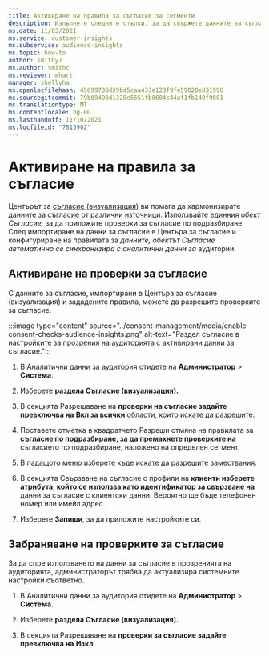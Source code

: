 ```yaml
---
title: Активиране на правила за съгласие за сегменти
description: Изпълнете следните стъпки, за да свържете данните за съгласие и да активирате проверките за съгласие в аналитичните данни за аудитории. Администраторът може също да забрани проверките за съгласие.
ms.date: 11/03/2021
ms.service: customer-insights
ms.subservice: audience-insights
ms.topic: how-to
author: smithy7
ms.author: smithc
ms.reviewer: mhart
manager: shellyha
ms.openlocfilehash: 45899738d39bd5caa433e123f9fe59020e831998
ms.sourcegitcommit: 79b09498d1328e5551fb8684c44af1fb149f9881
ms.translationtype: MT
ms.contentlocale: bg-BG
ms.lasthandoff: 11/10/2021
ms.locfileid: "7815902"
---
```

# <a name="activate-consent-rules"></a>Активиране на правила за съгласие

Центърът за [съгласие (визуализация)](../consent-management/overview.md) ви помага да хармонизирате данните за съгласие от различни източници. Използвайте единния *обект Съгласие,* за да приложите проверки за съгласие по подразбиране. След импортиране на данни за съгласие в Центъра за съгласие и конфигуриране на правилата за *данните, обектът Съгласие автоматично се синхронизира с аналитични данни за* аудитории.

## <a name="enable-consent-checks"></a>Активиране на проверки за съгласие

С данните за съгласие, импортирани в Центъра за съгласие (визуализация) и зададените правила, можете да разрешите проверките за съгласие. 

:::image type="content" source="../consent-management/media/enable-consent-checks-audience-insights.png" alt-text="Раздел съгласие в настройките за прозрения на аудиторията с активирани данни за съгласие.":::

1. В Аналитични данни за аудитория отидете на **Администратор** > **Система**.

1. Изберете **раздела Съгласие (визуализация).**

1. В секцията Разрешаване на **проверки на съгласие задайте превключва на** **Вкл за всички** области, които искате да разрешите.

1. Поставете отметка в квадратчето Разреши отмяна на правилата за **съгласие по подразбиране, за да премахнете проверките на** съгласието по подразбиране, наложено на определен сегмент. 

1. В падащото меню изберете къде искате да разрешите замествания.     

1. В секцията Свързване на съгласие с профили на **клиенти изберете атрибута, който се използва като идентификатор за свързване на** данни за съгласие с клиентски данни. Вероятно ще бъде телефонен номер или имейл адрес. 

1. Изберете **Запиши**, за да приложите настройките си.

## <a name="disable-consent-checks"></a>Забраняване на проверките за съгласие

За да спре използването на данни за съгласие в прозренията на аудиторията, администраторът трябва да актуализира системните настройки съответно.

1. В Аналитични данни за аудитория отидете на **Администратор** > **Система**.

1. Изберете **раздела Съгласие (визуализация).**

1. В секцията Разрешаване на **проверки за съгласие задайте превключва на** **Изкл**.
